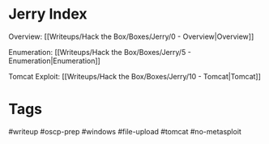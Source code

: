 # Jerry Index
Overview: [[Writeups/Hack the Box/Boxes/Jerry/0 - Overview|Overview]]

Enumeration: [[Writeups/Hack the Box/Boxes/Jerry/5 - Enumeration|Enumeration]]

Tomcat Exploit: [[Writeups/Hack the Box/Boxes/Jerry/10 - Tomcat|Tomcat]]

# Tags

#writeup #oscp-prep #windows #file-upload #tomcat #no-metasploit